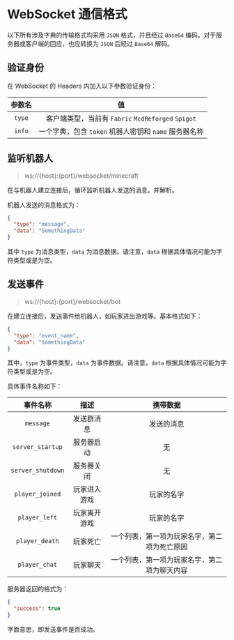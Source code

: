 # WebSocket 通信格式

以下所有涉及字典的传输格式均采用 `JSON` 格式，并且经过 `Base64` 编码。对于服务器或客户端的回应，也应转换为 `JSON`
后经过 `Base64` 解码。

## 验证身份

在 WebSocket 的 Headers 内加入以下参数验证身份：

|  参数名   |                     值                     |
|:------:|:-----------------------------------------:|
| `type` | 客户端类型，当前有 `Fabric` `McdReforged` `Spigot` |
| `info` |    一个字典，包含 `token` 机器人密钥和 `name` 服务器名称    |

## 监听机器人

> ws://{host}:{port}/websocket/minecraft

在与机器人建立连接后，循环监听机器人发送的消息，并解析。

机器人发送的消息格式为：

```json
{
  "type": "message",
  "data": "SomethingData"
}
```

其中 `type` 为消息类型，`data` 为消息数据。请注意，`data` 根据具体情况可能为字符类型或是为空。

## 发送事件

> ws://{host}:{port}/websocket/bot

在建立连接后，发送事件给机器人，如玩家进出游戏等。基本格式如下：

```json
{
  "type": "event_name",
  "data": "SomethingData"
}
```

其中，`type` 为事件类型，`data` 为事件数据。请注意，`data` 根据具体情况可能为字符类型或是为空。

具体事件名称如下：

|       事件名称        |   描述   |          携带数据          |
|:-----------------:|:------:|:----------------------:|
|     `message`     | 发送群消息  |         发送的消息          |
| `server_startup`  | 服务器启动  |           无            |
| `server_shutdown` | 服务器关闭  |           无            |
|  `player_joined`  | 玩家进入游戏 |         玩家的名字          |
|   `player_left`   | 玩家离开游戏 |         玩家的名字          |
|  `player_death`   |  玩家死亡  | 一个列表，第一项为玩家名字，第二项为死亡原因 |
|   `player_chat`   |  玩家聊天  | 一个列表，第一项为玩家名字，第二项为聊天内容 |

服务器返回的格式为：

```json
{
  "success": true
}
```
字面意思，即发送事件是否成功。
